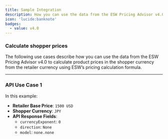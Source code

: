 ```yaml
---
title: Sample Integration
description: How you can use the data from the ESW Pricing Advisor v4.0 to calculate product prices in the shopper currency
icon: 'lucide:banknote'
badges:
  - value: v4.0 
---
```


### Calculate shopper prices

<p class="text-sm">
  The following use cases describe how you can use the data from the 
  <span class="font-semibold text-primary">ESW Pricing Advisor v4.0</span> to calculate product prices in the 
  <span class="font-semibold text-primary">shopper currency</span> from the 
  <span class="font-semibold text-primary">retailer currency</span> using ESW’s pricing calculation formula.
</p>

---

### API Use Case 1

<div class="prose dark:prose-invert max-w-none text-sm">
  <p class="mb-2">In this example:</p>
  <ul role="list" class="list-disc marker:text-teal-500 space-y-1 pl-6">
    <li><strong>Retailer Base Price</strong>: <code>1500 USD</code></li>
    <li><strong>Shopper Currency</strong>: <code>JPY</code></li>
    <li>
      <strong>API Response Fields</strong>:
      <ul class="list-disc marker:text-teal-400 pl-6 space-y-1">
        <li><code>currencyExponent</code>: <code>0</code></li>
        <li><code>direction</code>: <code>None</code></li>
        <li><code>model</code>: <code>none.none</code></li>
      </ul>
    </li>
  </ul>
</div>
